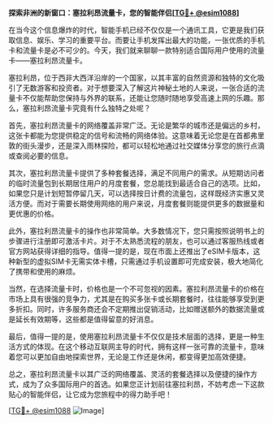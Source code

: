 **探索非洲的新窗口：塞拉利昂流量卡，您的智能伴侣[[TG💪+ @esim1088](https://t.me/s/esim1088)]**

在当今这个信息爆炸的时代，智能手机已经不仅仅是一个通讯工具，它更是我们获取信息、娱乐、学习的重要平台。而要让手机发挥出最大的功能，一张优质的手机卡和流量卡是必不可少的。今天，我们就来聊聊一款特别适合国际用户使用的流量卡——塞拉利昂流量卡。

塞拉利昂，位于西非大西洋沿岸的一个国家，以其丰富的自然资源和独特的文化吸引了无数游客和投资者。对于想要深入了解这片神秘土地的人来说，一张合适的流量卡不仅能帮助您保持与外界的联系，还能让您随时随地享受高速上网的乐趣。那么，塞拉利昂流量卡究竟有什么独特之处呢？

首先，塞拉利昂流量卡的网络覆盖非常广泛。无论是繁华的城市还是偏远的乡村，这张卡都能为您提供稳定的信号和流畅的网络体验。这意味着无论您是在首都弗里敦的街头漫步，还是深入雨林探险，都可以轻松地通过社交媒体分享您的旅行点滴或查阅必要的信息。

其次，塞拉利昂流量卡提供了多种套餐选择，满足不同用户的需求。从短期访问者的临时流量包到长期居住用户的月度套餐，您总能找到最适合自己的选项。比如，如果您只是计划短暂停留几天，可以选择按日计费的流量包，这样既经济实惠又灵活方便。而对于需要长期使用网络的用户来说，月度套餐则能提供更多的数据量和更优惠的价格。

此外，塞拉利昂流量卡的操作也非常简单。大多数情况下，您只需按照说明书上的步骤进行注册即可激活卡片。对于不太熟悉流程的朋友，也可以通过客服热线或者官方网站获得详细的指导。值得一提的是，现在市面上还推出了eSIM卡版本，这种新型的虚拟SIM卡无需实体卡槽，只需通过手机设置即可完成安装，极大地简化了携带和使用的麻烦。

当然，在选择流量卡时，价格也是一个不可忽视的因素。塞拉利昂流量卡的价格在市场上具有很强的竞争力，尤其是在购买多张卡或长期套餐时，往往能够享受到更多折扣。同时，许多服务商还会不定期推出促销活动，比如赠送额外的数据流量或是延长有效期等，这些都是值得留意的好消息。

最后，值得一提的是，使用塞拉利昂流量卡不仅仅是技术层面的选择，更是一种生活方式的体现。在这个移动互联网主导的时代，拥有这样一张可靠的流量卡，意味着您可以更加自由地探索世界，无论是工作还是休闲，都变得更加高效便捷。

总之，塞拉利昂流量卡以其广泛的网络覆盖、灵活的套餐选择以及便捷的操作方式，成为了众多国际用户的首选。如果您正计划前往塞拉利昂，不妨考虑一下这款贴心的智能伴侣，让它成为您旅程中的得力助手吧！

[[TG💪+ @esim1088](https://t.me/s/esim1088) ![Image](https://i.postimg.cc/4NQfJmqS/Snipaste-2025-05-13-00-14-12.png)]